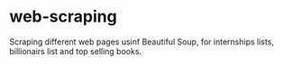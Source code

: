 # web-scraping
Scraping different web pages usinf Beautiful Soup, for internships lists, billionairs list and top selling books.
